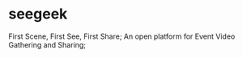 # seegeek
First Scene, First See, First Share;
An open platform for Event Video Gathering and Sharing;
